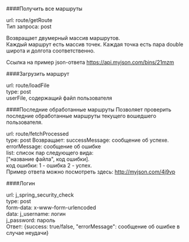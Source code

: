 ####Получить все маршруты

url: route/getRoute  
Тип запроса: post

Возвращает двумерный массив маршрутов.  
Каждый маршрут есть массив точек.
Каждая точка есть пара double широта и долгота соответственно.   

Ссылка на пример json-ответа https://api.myjson.com/bins/21mzm

####Загрузить маршрут

url: route/loadFile  
type: post  
userFile, содержащий файл пользователя

####Последние обработанные маршруты
Позволяет проверить последние обработанные маршруты текущего вошедшего пользователя.

url: route/fetchProcessed  
type: post
Возвращает:
successMessage: сообщение об успехе.  
errorMessage: сообщение об ошибке  
list: список пар следующего вида:   
["название файла", код ошибки].  
код ошибки: 1 - ошибка 2 - успех.   
Пример ответа можно посмотреть здесь: http://myjson.com/4j9vp  

####Логин

url: j_spring_security_check  
type: post  
form-data: x-www-form-urlencoded  
data: j_username: логин  
      j_password: пароль  
Ответ: {success: true/false, "errorMessage": сообщение об ошибке в случае неудачи}   


